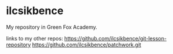 # ilcsikbence
My repository in Green Fox Academy.

links to my other repos:
https://github.com/ilcsikbence/git-lesson-repository
https://github.com/ilcsikbence/patchwork.git
